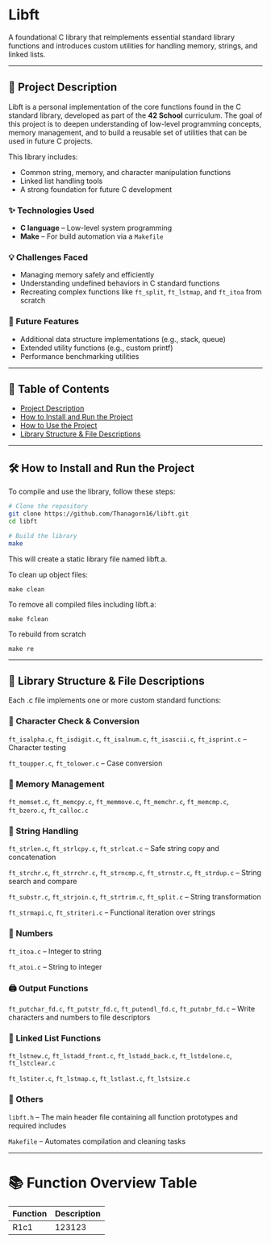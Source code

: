 # Libft

A foundational C library that reimplements essential standard library functions and introduces custom utilities for handling memory, strings, and linked lists.

---

## 📌 Project Description

Libft is a personal implementation of the core functions found in the C standard library, developed as part of the **42 School** curriculum. The goal of this project is to deepen understanding of low-level programming concepts, memory management, and to build a reusable set of utilities that can be used in future C projects.

This library includes:
- Common string, memory, and character manipulation functions
- Linked list handling tools
- A strong foundation for future C development

### ✨ Technologies Used

- **C language** – Low-level system programming
- **Make** – For build automation via a `Makefile`

### 💡 Challenges Faced

- Managing memory safely and efficiently
- Understanding undefined behaviors in C standard functions
- Recreating complex functions like `ft_split`, `ft_lstmap`, and `ft_itoa` from scratch

### 🔮 Future Features

- Additional data structure implementations (e.g., stack, queue)
- Extended utility functions (e.g., custom printf)
- Performance benchmarking utilities

---

## 📖 Table of Contents

- [Project Description](#project-description)
- [How to Install and Run the Project](#how-to-install-and-run-the-project)
- [How to Use the Project](#how-to-use-the-project)
- [Library Structure & File Descriptions](#library-structure--file-descriptions)

---

## 🛠 How to Install and Run the Project

To compile and use the library, follow these steps:

```bash
# Clone the repository
git clone https://github.com/Thanagorn16/libft.git
cd libft

# Build the library
make
```
This will create a static library file named libft.a.

To clean up object files:
```
make clean
```
To remove all compiled files including libft.a:
```
make fclean
```
To rebuild from scratch
```
make re 
```
---

## 📁 Library Structure & File Descriptions

Each .c file implements one or more custom standard functions:

### 🔡 Character Check & Conversion
`ft_isalpha.c`, `ft_isdigit.c`, `ft_isalnum.c`, `ft_isascii.c`, `ft_isprint.c` – Character testing

`ft_toupper.c`, `ft_tolower.c` – Case conversion

### 🧠 Memory Management
`ft_memset.c`, `ft_memcpy.c`, `ft_memmove.c`, `ft_memchr.c`, `ft_memcmp.c`, `ft_bzero.c`, `ft_calloc.c`

### 🧵 String Handling
`ft_strlen.c`, `ft_strlcpy.c`, `ft_strlcat.c` – Safe string copy and concatenation

`ft_strchr.c`, `ft_strrchr.c`, `ft_strncmp.c`, `ft_strnstr.c`, `ft_strdup.c` – String search and compare

`ft_substr.c`, `ft_strjoin.c`, `ft_strtrim.c`, `ft_split.c` – String transformation

`ft_strmapi.c`, `ft_striteri.c` – Functional iteration over strings

### 🔢 Numbers
`ft_itoa.c` – Integer to string

`ft_atoi.c` – String to integer

### 🖨 Output Functions
`ft_putchar_fd.c`, `ft_putstr_fd.c`, `ft_putendl_fd.c`, `ft_putnbr_fd.c` – Write characters and numbers to file descriptors

### 🔗 Linked List Functions
`ft_lstnew.c`, `ft_lstadd_front.c`, `ft_lstadd_back.c`, `ft_lstdelone.c`, `ft_lstclear.c`

`ft_lstiter.c`, `ft_lstmap.c`, `ft_lstlast.c`, `ft_lstsize.c`

### 🧾 Others
`libft.h` – The main header file containing all function prototypes and required includes

`Makefile` – Automates compilation and cleaning tasks

---

# 📚 Function Overview Table

|Function|Description|
|---|-----------------|
|R1c1| 123123 | 


